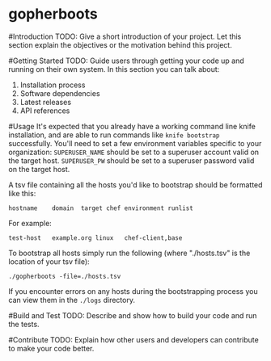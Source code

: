# gopherboots

#Introduction 
TODO: Give a short introduction of your project. Let this section explain the objectives or the motivation behind this project. 

#Getting Started
TODO: Guide users through getting your code up and running on their own system. In this section you can talk about:
1.	Installation process
2.	Software dependencies
3.	Latest releases
4.	API references

#Usage
It's expected that you already have a working command line knife installation, and are able to run commands like `knife bootstrap` successfully.
You'll need to set a few environment variables specific to your organization:
`SUPERUSER_NAME` should be set to a superuser account valid on the target host.
`SUPERUSER_PW` should be set to a superuser password valid on the target host.

A tsv file containing all the hosts you'd like to bootstrap should be formatted like this:
```
hostname	domain	target chef environment	runlist
```

For example:
```
test-host	example.org	linux	chef-client,base
```

To bootstrap all hosts simply run the following (where "./hosts.tsv" is the location of your tsv file):
```
./gopherboots -file=./hosts.tsv
```

If you encounter errors on any hosts during the bootstrapping process you can view them in the `./logs` directory.

#Build and Test
TODO: Describe and show how to build your code and run the tests. 

#Contribute
TODO: Explain how other users and developers can contribute to make your code better.